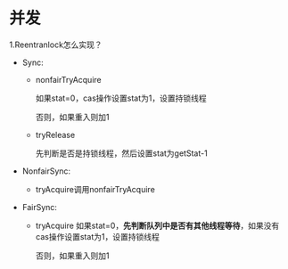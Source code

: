 # 并发
1.Reentranlock怎么实现？

- Sync:

    - nonfairTryAcquire

        如果stat=0，cas操作设置stat为1，设置持锁线程
        
        否则，如果重入则加1

    - tryRelease

        先判断是否是持锁线程，然后设置stat为getStat-1

- NonfairSync:

    - tryAcquire调用nonfairTryAcquire
- FairSync:

    - tryAcquire
        如果stat=0，**先判断队列中是否有其他线程等待**，如果没有cas操作设置stat为1，设置持锁线程
        
        否则，如果重入则加1


